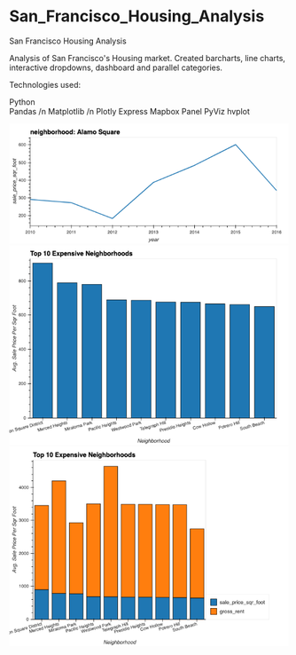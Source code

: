 # San_Francisco_Housing_Analysis
San Francisco Housing Analysis

Analysis of San Francisco's Housing market. Created barcharts, line charts, interactive dropdowns, dashboard and parallel categories. 

Technologies used:

Python <br>
Pandas /n
Matplotlib /n
Plotly Express
Mapbox
Panel
PyViz
hvplot

![Line_Chart](/Images/LineChart.png)
![Top_Ten](Images/Top_Ten_plot.png)
![Stacked](Images/Top_Ten_Stacked.png)

